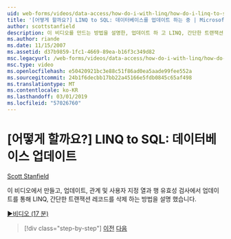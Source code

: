 ```yaml
---
uid: web-forms/videos/data-access/how-do-i-with-linq/how-do-i-linq-to-sql-updating-the-database
title: '[어떻게 할까요?] LINQ to SQL: 데이터베이스를 업데이트 하는 중 | Microsoft Docs'
author: scottstanfield
description: 이 비디오를 만드는 방법을 설명한, 업데이트 하 고 LINQ, 간단한 트랜잭션, 관계 및 사용자 지정 열 전체에서 업데이트를 통해 레코드를 삭제 하 고...
ms.author: riande
ms.date: 11/15/2007
ms.assetid: d37b9859-1fc1-4669-89ea-b16f3c349d82
msc.legacyurl: /web-forms/videos/data-access/how-do-i-with-linq/how-do-i-linq-to-sql-updating-the-database
msc.type: video
ms.openlocfilehash: e50420921bc3e88c51f86ad0ea5aade99fee552a
ms.sourcegitcommit: 24b1f6decbb17bb22a45166e5fdb0845c65af498
ms.translationtype: MT
ms.contentlocale: ko-KR
ms.lasthandoff: 03/01/2019
ms.locfileid: "57026760"
---
```

<a name="how-do-i-linq-to-sql-updating-the-database"></a>[어떻게 할까요?] LINQ to SQL: 데이터베이스 업데이트
====================
[Scott Stanfield](https://github.com/scottstanfield)

이 비디오에서 만들고, 업데이트, 관계 및 사용자 지정 열과 행 유효성 검사에서 업데이트를 통해 LINQ, 간단한 트랜잭션 레코드를 삭제 하는 방법을 설명 했습니다.

[&#9654;비디오 (17 분)](https://channel9.msdn.com/Blogs/ASP-NET-Site-Videos/how-do-i-linq-to-sql-updating-the-database)

> [!div class="step-by-step"]
> [이전](how-do-i-linq-to-sql-querying-the-database.md)
> [다음](how-do-i-linq-to-sql-linqdatasource.md)
